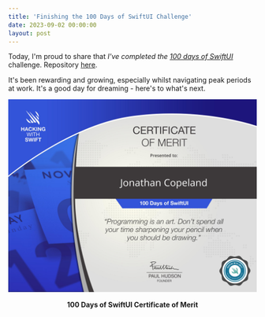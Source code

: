 ```yaml
---
title: 'Finishing the 100 Days of SwiftUI Challenge'
date: 2023-09-02 00:00:00
layout: post
---
```


Today, I'm proud to share that _I've completed the [100 days of SwiftUI](https://www.hackingwithswift.com/100/swiftui)_ challenge. Repository [here](https://github.com/JonathanCopeland/100DaysOfSwiftUI).

It's been rewarding and growing, especially whilst navigating peak periods at work. It's a good day for dreaming - here's to what's next.

![](/images/posts/100DaysOfSwiftUICertificate.jpg)
<figcaption align = "center"><b>100 Days of SwiftUI Certificate of Merit</b></figcaption>
